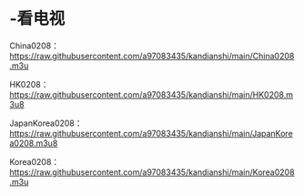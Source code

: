 # -看电视

China0208：https://raw.githubusercontent.com/a97083435/kandianshi/main/China0208.m3u

HK0208：https://raw.githubusercontent.com/a97083435/kandianshi/main/HK0208.m3u8

JapanKorea0208：https://raw.githubusercontent.com/a97083435/kandianshi/main/JapanKorea0208.m3u8

Korea0208：https://raw.githubusercontent.com/a97083435/kandianshi/main/Korea0208.m3u
